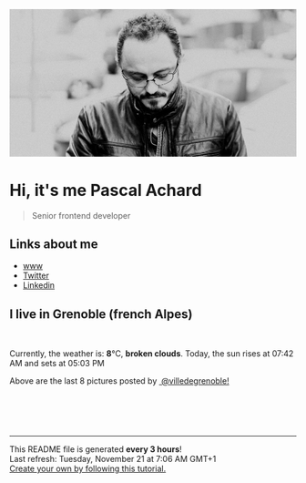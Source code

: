 ![Pascal Achard](./images/photo-pascal-achard.jpg)
# Hi, it's me Pascal Achard
> Senior frontend developer

## Links about me
- [www](https://www.pascal-achard.com)
- [Twitter](https://twitter.com/botmaster)
- [Linkedin](http://www.linkedin.com/in/pascal-achard)


## I live in Grenoble (french Alpes)
<img src="https://openweathermap.org/img/wn/04n@2x.png" alt="">

Currently, the weather is: **8**°C, **broken clouds**.
Today, the sun rises at 07:42 AM and sets at 05:03 PM

Above are the last 8 pictures posted by <a href="https://www.instagram.com/villedegrenoble/" target="_blank"><img alt="" src="https://upload.wikimedia.org/wikipedia/commons/thumb/e/e7/Instagram_logo_2016.svg/1024px-Instagram_logo_2016.svg.png" width="20"/> @villedegrenoble!</a>

<p style="display: flex; flex-wrap: wrap; gap: 20px;">
        <img src="https://cdn1.picuki.com/hosted-by-instagram/q/0exhNuNYnjBcaS3SYdxKjf8fx+9wWgxSZ60STLepjSVmIR1vLHOapZA0mpCl6yRxIwVgFDeSYztg5YMqUl9WDD18O0bWSbyLST5R762cUufN0Txj9JFikL8yJHQWY36r8sAtUwmYdSgIGaYDG7uo%7C%7CesJ+fjrcjcFrjOMNbRKmDdttdCwFahlza4lsfe4kx2xu5xncG114WNxahlw5OLUqQUCSKnjMcF6saR5UvoVk91Upr6gmCG2GGM5b295BTGS9IjOkqg8iyDXdzQspjD3F+8EIU8hjl246h1gpNoCg72IAq5A+MZg5bX6Yn5BWmhm+jVFtaWbkijsSUGI%7C%7CgVRwGKOlf7kNPEu+8WgGtKbdtPwwnftZKbPDp9lVEgrGcbydHTJcaWvBeR9gZ5nTOFd32mB4ge4JJ7+1TI3CzAX1WHdXMYmYK%7C%7Cb+6GnzWTZhmDc+QM%7C%7Clp8=.jpeg" alt="" width="200"/>
        <img src="https://cdn1.picuki.com/hosted-by-instagram/q/0exhNuNYnjBcaS3SYdxKjf8fx+9wWgxSZ60STLepjSVmIR1vLHOapZA0mpCj4yRwKwVlASuRYztg54soV1RUDT17PEPcSrSBTD5Q6KWQVe2qvDJu%7C%7CJZklLk3LnEfZXan8cMqUGepNWwSDv5PHL%7C%7Clo7gX5v%7C%7CsbCgEpjuSKrVCkGZTjse3TO9%7C%7C2pYf5%7C%7CHSv1izv9QpcmkazXgpdAd4+pvlpDk1VOCtIc17q7VySKNBk94fuqK%7C%7C1Sa8H2QkaHp%7C%7CECKet8XCkONFui3rSzY57zz2F%7C%7Cl9EEIdvlqztEsVp6k5mK2vHKNZ8N8A6LrTblUOGWlvqklPu7GMsSbGSkGI%7C%7CmIUwGPRn+T8J7gprsigdcy8U%7C%7CrGnSDjXqX4NbRnEFYHLq%7C%7CyQ1jqFd+jU99XxYpOEqFihUig8jzlR6b3+xpAQjpP3mLeWbFWG96%7C%7CgpCq8UjDiznT8l4%7C%7ClMro.jpeg" alt="" width="200"/>
        <img src="https://cdn1.picuki.com/hosted-by-instagram/q/0exhNuNYnjBcaS3SYdxKjf8fx+9wWgxSZ60STLepjSVmIR1vLHOapZA0mpCl6yRxIwVgFDeSYztg5YMoV1tTCD18O0bWSbWMRDdV6aqQVu7N0TZl8J5hkL08KX0cYXGu%7C%7C8okVwmYdSgIGaYDG7uo+qhT5aGuO1lQpTb9d7JGmC4E5ZObS6olhMF4pJ2Jg3Tt%7C%7C9kiJzJE5m4vMAQxu8eL52tEX%7C%7CD+O8BnsaBwVLYBxMQK5qnRlSaHEmw+Jj8uTnagtIj+kOYA2G7Kezwb8mP1ZJ00DnRT03iUiAJ3t4gj1aSJEbxL3PUZkIH2bSAEXG428Fk71pu1ynOdV0Gv%7C%7CVNH2mzS076UV60A8cbJMPnKUcvN1hbifIXWTLZ9BVc8JtTGZwiRJ+2xPs8fmY4SSq0b8XjmoVD7S7734wB4AGgY2jCPCsE=.jpeg" alt="" width="200"/>
        <img src="https://cdn1.picuki.com/hosted-by-instagram/q/0exhNuNYnjBcaS3SYdxKjf8fx+9wWgxSZ60STLepjSVmIR1vLHOapZA0mpCl6yRxIwVgFDeSYztg5YMvUVVYCj18O0bXQL2NRDtc6qmeU+fN1jVi8pFhnbYyLHQfYH+m98YkUQmYdSgIGaYDG7uo%7C%7CesJ%7C%7CvzwbTYNpi2TNLxCyQlWotfpUrJy9ZRzt52U1h+189JldAJZ+jtvdBFundPZlTIeAefzPcBgoK9jC64VkJZIuqHtnyuxH34+emlsFj3RuYTM2dENhhzrdSFlqjHxAZY1LHMRiVbmjzcelqAYmK2gH7xM4bM3443uGyACW2E2hj9LobK4nALsSUGImUBRwT2Ej+b3ffZ79sXPBPW5RM%7C%7CM9g7rQ4TfOa5YfG4sVNnZVE7ucKGjLP59oK5LLKsX8gaT3RHtfOCi%7C%7CVV+AWgc1mLbVbchFbuiyqyb4X7U32%7C%7CXpAM9ww==.jpeg" alt="" width="200"/>
        <img src="https://cdn1.picuki.com/hosted-by-instagram/q/0exhNuNYnjBcaS3SYdxKjf8fx+9wWgxSZ60STLepjSVmIR1vLHOapZA0mpCj4yRwKwVlASuRYztg5YMsV1xVAz1yP0TdQLCNTjdT6q2RXO3N1jZg%7C%7CJ5okrc1KXYXZX+r8cIvUwmYdSgIGaYDG7uo%7C%7CesJ+f3scjIEri2WNbwT9zJBpY6uSKVKz8B1pJ2Jg3Tt%7C%7C9kiJzJE5m4vMAQxu8eL52tEX%7C%7CD+O8BnsaBwVLYBxMQK5qnRlSaHEmw+Jj8uQXagtIj+kOYA2Br4ZgQTrVmESb8ODnRTq3OP4zB3t4gj1aSJEbxL3PUakIH2bSAEXG428Fk71pu1ynOdV0Gv+3UC+Xjl5ZK0IKojv569CMnEYcu42i34QZX4TYEfUGgfLPvFXnOKE9uHP+kfmY4SSq0b9AeTpVf7S7734wB4AGgY2jCPCsE=.jpeg" alt="" width="200"/>
        <img src="https://cdn1.picuki.com/hosted-by-instagram/q/0exhNuNYnjBcaS3SYdxKjf8fx+9wWgxSZ60STLepjSVmIR1vLHOapZA0mpCl6yRxIwVgFDeSYztg5o0oUFRSCj18O0fcT7GLRDdX7aycV+7N1zVn9pNplLw0JHEYYXKm9MMoVgmYdSgIGaYDG7uo+qhT5aGuO1lQpTb9d7JGmC4E5ZObS6olhMF4pJ2Jg3Tt%7C%7C9kiJzJE5m4vMAQxu8eL52tEX%7C%7CD+O8BnsaBwVLYBxMQK5qnRlSaHEmw+Jj8uRHagtIj+kOYA2HHuIQJo93ixcf8aDnQh2XaX5zt3t4gj1aSJEbxL3PUZkIH2bSAEXG428Fk71pu1ynOdV0Gv%7C%7CkFB8TbR1ZqlU%7C%7CgC8J78dMCwQtD65jfId6XbApRGUWsWCM7DQGDTctiPFM8fmY4SSq0Yh3rtplL7S7734wB4AGgY2jCPCsE=.jpeg" alt="" width="200"/>
        <img src="https://cdn1.picuki.com/hosted-by-instagram/q/0exhNuNYnjBcaS3SYdxKjf8fx+9wWgxSZ60STLepjSVmIR1vLHOapZA0mpCl6yRxIwVgFDeSYztg5YsvVVhSDz18O0fcTbKPRT5S6KueVuvN1zFg85FikLs3LXQaYnam%7C%7C8ApUQmYdSgIGaYDG7uo%7C%7CesJ+fjrcjcFrjOMNbRKmDdttdCwFahlza4lsfe4kx2xu5xncG114WNxahlw5OLUqQUCSKnjMcF6saR5UvoVk91Upr6gmCG2GGM5b295BTGS9IjOkqg8iyDXdzQspjD3F+8EIU8hjl246gI8sKoruLy7GLpq+MZ16YLAfXJBWmhm+jVFtaWbkijsSUGI%7C%7CgVRwGKOlf7kNPEu+8WgGtKbdInFlAeQVpPTRr5qaF4lP8vQSW%7C%7CUN8qQFuNOlaACL6Fr42SY+FKvWrfh1CI3CzAX1WHdXMchYqXb+6GnzWTZhmDc+QM%7C%7Clp8=.jpeg" alt="" width="200"/>
        <img src="https://cdn1.picuki.com/hosted-by-instagram/q/0exhNuNYnjBcaS3SYdxKjf8fx+9wWgxSZ60STLepjSVmIR1vLHOapZA0mpCj4yRwKwVlASuRYztg5YgiUlRUDT15OULdTbSNRD9U5qSdV+fN1z1u8JBjl7g2JH0eZ3+n%7C%7C8UlUgmYdSgIGaYDG7uo%7C%7CesJ%7C%7CPnucjcFrjOMNbRKmDdttdCwFahlza4lsfe4kx2xu5xncG114WNxahlw5OLUqQUCSKnjMcF6saR5UvoVk91Upr6gmCG2GGM5b295BTGS9IjOkqg8iyDXdzQspjD2F+8EIU8hjl246h4wqKADi9b3GKc5+MYHm5f%7C%7CWFNBWmhm+jVFtaWbkijvSUGI%7C%7CgVRwGKOlf7kNPEu+8WgGtKbdv2xnDn0OJPMNatDTVAHMubnWA7tJdmFHdx3ooxCDulc9mqz31C3brmiyhQ3CzAX1WHeKMIoYtnb+6GnzWTZhmDc+QM%7C%7Clp8=.jpeg" alt="" width="200"/>
</p>

------------
<p>This README file is generated <b>every 3 hours</b>!
    <br />Last refresh: Tuesday, November 21 at 7:06 AM GMT+1
    <br /><a href="https://medium.com/@th.guibert/how-to-create-a-self-updating-readme-md-for-your-github-profile-f8b05744ca91">Create your own by following this tutorial.</a>
</p>
<p><a href="https://github.com/botmaster/botmaster/actions/workflows/main.yaml"><img alt="" src="https://github.com/botmaster/botmaster/actions/workflows/main.yaml/badge.svg" /></a></p>

